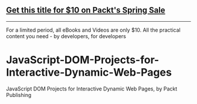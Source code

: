 ## [Get this title for $10 on Packt's Spring Sale](https://www.packt.com/V18539?utm_source=github&utm_medium=packt-github-repo&utm_campaign=spring_10_dollar_2022)
-----
For a limited period, all eBooks and Videos are only $10. All the practical content you need \- by developers, for developers

# JavaScript-DOM-Projects-for-Interactive-Dynamic-Web-Pages
JavaScript DOM Projects for Interactive Dynamic Web Pages, by Packt Publishing
